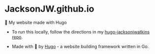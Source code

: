 # JacksonJW.github.io
🏡 My website made with Hugo

- To run this locally, follow the directions in my [hugo-jacksonjwatkins repo](https://github.com/JacksonJW/hugo-jacksonjwatkins.com "hugo-jacksonjwatkins.com repo").

- Made with 💖 by [Hugo](https://gohugo.io/ "hugo website") - a website building framework written in Go.
